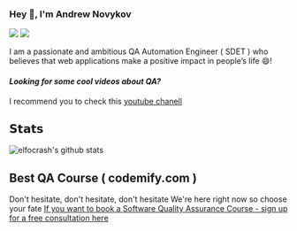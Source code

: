 ### Hey 👋, I'm Andrew Novykov


[![](https://img.shields.io/badge/-@papapin-%23181717?style=flat-square&logo=github)](https://github.com/papapin)
[![](https://img.shields.io/badge/-Andrew%20Novykov-blue?style=flat-square&logo=Linkedin&logoColor=white&link=https://www.linkedin.com/in/andrewnovykov/)](https://www.linkedin.com/in/andrewnovykov/)

I am a passionate and ambitious QA Automation Engineer ( SDET )  who believes that web applications make a positive impact in people’s life 😄!

#### *Looking for some cool videos about QA?*
I recommend you to check this [ youtube chanell ](https://www.youtube.com/c/Codemify/featured)



## 𝗦𝘁𝗮𝘁𝘀

![elfocrash's github stats](https://github-readme-stats.vercel.app/api?username=papapin&show_icons=true&theme=dracula)

## Best QA Course ( codemify.com )

Don't hesitate, don't hesitate, don't hesitate
We're here right now so choose your fate 
[ If you want to book a Software Quality Assurance Course - sign up for a free consultation here ](https://codemify.com/)




